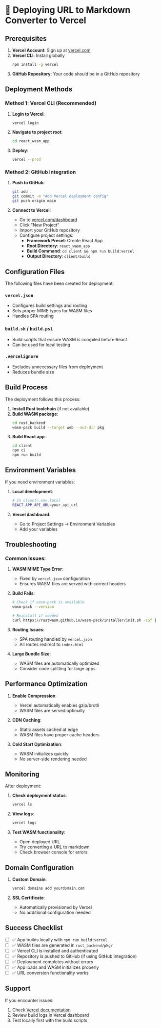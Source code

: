 # 🚀 Deploying URL to Markdown Converter to Vercel

## Prerequisites

1. **Vercel Account**: Sign up at [vercel.com](https://vercel.com)
2. **Vercel CLI**: Install globally
   ```bash
   npm install -g vercel
   ```
3. **GitHub Repository**: Your code should be in a GitHub repository

## Deployment Methods

### Method 1: Vercel CLI (Recommended)

1. **Login to Vercel**:
   ```bash
   vercel login
   ```

2. **Navigate to project root**:
   ```bash
   cd react_wasm_app
   ```

3. **Deploy**:
   ```bash
   vercel --prod
   ```

### Method 2: GitHub Integration

1. **Push to GitHub**:
   ```bash
   git add .
   git commit -m "Add Vercel deployment config"
   git push origin main
   ```

2. **Connect to Vercel**:
   - Go to [vercel.com/dashboard](https://vercel.com/dashboard)
   - Click "New Project"
   - Import your GitHub repository
   - Configure project settings:
     - **Framework Preset**: Create React App
     - **Root Directory**: `react_wasm_app`
     - **Build Command**: `cd client && npm run build:vercel`
     - **Output Directory**: `client/build`

## Configuration Files

The following files have been created for deployment:

### `vercel.json`
- Configures build settings and routing
- Sets proper MIME types for WASM files
- Handles SPA routing

### `build.sh` / `build.ps1`
- Build scripts that ensure WASM is compiled before React
- Can be used for local testing

### `.vercelignore`
- Excludes unnecessary files from deployment
- Reduces bundle size

## Build Process

The deployment follows this process:

1. **Install Rust toolchain** (if not available)
2. **Build WASM package**:
   ```bash
   cd rust_backend
   wasm-pack build --target web --out-dir pkg
   ```
3. **Build React app**:
   ```bash
   cd client
   npm ci
   npm run build
   ```

## Environment Variables

If you need environment variables:

1. **Local development**:
   ```bash
   # In client/.env.local
   REACT_APP_API_URL=your_api_url
   ```

2. **Vercel dashboard**:
   - Go to Project Settings → Environment Variables
   - Add your variables

## Troubleshooting

### Common Issues:

1. **WASM MIME Type Error**:
   - Fixed by `vercel.json` configuration
   - Ensures WASM files are served with correct headers

2. **Build Fails**:
   ```bash
   # Check if wasm-pack is available
   wasm-pack --version
   
   # Reinstall if needed
   curl https://rustwasm.github.io/wasm-pack/installer/init.sh -sSf | sh
   ```

3. **Routing Issues**:
   - SPA routing handled by `vercel.json`
   - All routes redirect to `index.html`

4. **Large Bundle Size**:
   - WASM files are automatically optimized
   - Consider code splitting for large apps

## Performance Optimization

1. **Enable Compression**:
   - Vercel automatically enables gzip/brotli
   - WASM files are served optimally

2. **CDN Caching**:
   - Static assets cached at edge
   - WASM files have proper cache headers

3. **Cold Start Optimization**:
   - WASM initializes quickly
   - No server-side rendering needed

## Monitoring

After deployment:

1. **Check deployment status**:
   ```bash
   vercel ls
   ```

2. **View logs**:
   ```bash
   vercel logs
   ```

3. **Test WASM functionality**:
   - Open deployed URL
   - Try converting a URL to markdown
   - Check browser console for errors

## Domain Configuration

1. **Custom Domain**:
   ```bash
   vercel domains add yourdomain.com
   ```

2. **SSL Certificate**:
   - Automatically provisioned by Vercel
   - No additional configuration needed

## Success Checklist

- [ ] ✅ App builds locally with `npm run build:vercel`
- [ ] ✅ WASM files are generated in `rust_backend/pkg/`
- [ ] ✅ Vercel CLI is installed and authenticated
- [ ] ✅ Repository is pushed to GitHub (if using GitHub integration)
- [ ] ✅ Deployment completes without errors
- [ ] ✅ App loads and WASM initializes properly
- [ ] ✅ URL conversion functionality works

## Support

If you encounter issues:
1. Check [Vercel documentation](https://vercel.com/docs)
2. Review build logs in Vercel dashboard
3. Test locally first with the build scripts
